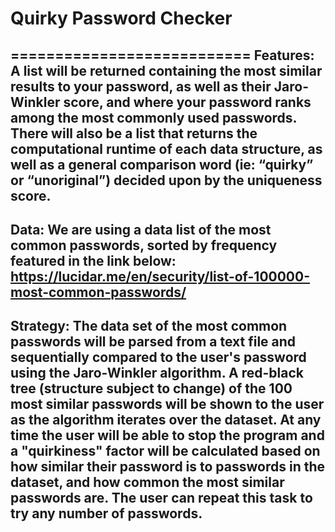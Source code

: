 # Quirky Password Checker
===========================
Features:
A list will be returned containing the most similar results to your password, as well as their
Jaro-Winkler score, and where your password ranks among the most commonly used passwords.
There will also be a list that returns the computational runtime of each data structure, as well as a
general comparison word (ie: “quirky” or “unoriginal”) decided upon by the uniqueness score.
---
Data:
We are using a data list of the most common passwords, sorted by frequency featured in the link
below:
https://lucidar.me/en/security/list-of-100000-most-common-passwords/
---
Strategy:
The data set of the most common passwords will be parsed from a text file and sequentially
compared to the user's password using the Jaro-Winkler algorithm. A red-black tree (structure subject to change) 
of the 100 most similar passwords will be shown to the user as the algorithm iterates over the
dataset. At any time the user will be able to stop the program and a "quirkiness" factor will be
calculated based on how similar their password is to passwords in the dataset, and how common
the most similar passwords are. The user can repeat this task to try any number of passwords.
---
